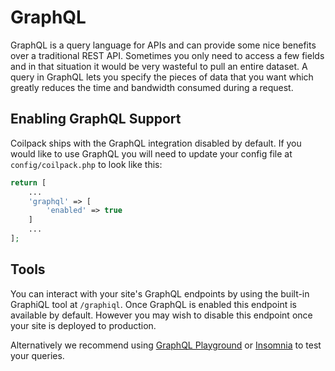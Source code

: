# GraphQL

GraphQL is a query language for APIs and can provide some nice benefits over a traditional REST API.  Sometimes you only need to access a few fields and in that situation it would be very wasteful to pull an entire dataset.  A query in GraphQL lets you specify the pieces of data that you want which greatly reduces the time and bandwidth consumed during a request.

## Enabling GraphQL Support

Coilpack ships with the GraphQL integration disabled by default.  If you would like to use GraphQL you will need to update your config file at `config/coilpack.php` to look like this:

```php
return [
    ...
    'graphql' => [
        'enabled' => true
    ]
    ...
];
```

## Tools

You can interact with your site's GraphQL endpoints by using the built-in GraphiQL tool at `/graphiql`.  Once GraphQL is enabled this endpoint is available by default.  However you may wish to disable this endpoint once your site is deployed to production.

Alternatively we recommend using [GraphQL Playground](https://github.com/graphql/graphql-playground) or [Insomnia](https://insomnia.rest/) to test your queries.










